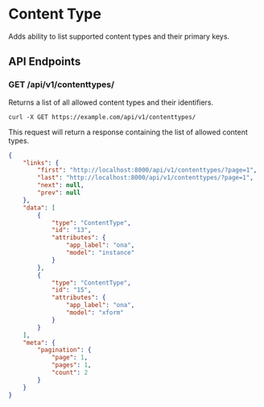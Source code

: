 # Content Type

Adds ability to list supported content types and their primary keys.

## API Endpoints

### GET /api/v1/contenttypes/

Returns a list of all allowed content types and their identifiers.

```console
curl -X GET https://example.com/api/v1/contenttypes/
```

This request will return a response containing the list of allowed content types.

```json
{
    "links": {
        "first": "http://localhost:8000/api/v1/contenttypes/?page=1",
        "last": "http://localhost:8000/api/v1/contenttypes/?page=1",
        "next": null,
        "prev": null
    },
    "data": [
        {
            "type": "ContentType",
            "id": "13",
            "attributes": {
                "app_label": "ona",
                "model": "instance"
            }
        },
        {
            "type": "ContentType",
            "id": "15",
            "attributes": {
                "app_label": "ona",
                "model": "xform"
            }
        }
    ],
    "meta": {
        "pagination": {
            "page": 1,
            "pages": 1,
            "count": 2
        }
    }
}
```
